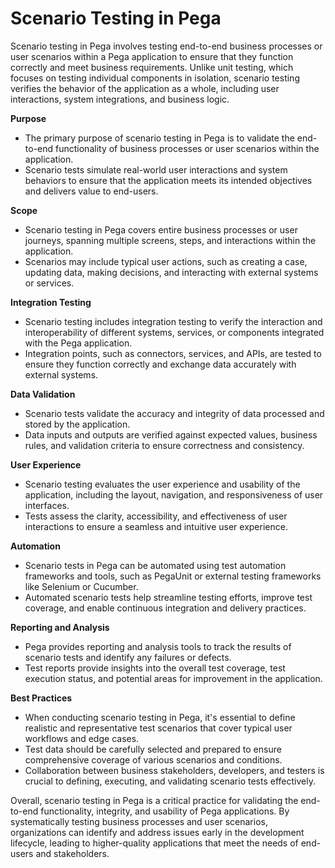 # Scenario Testing in Pega
Scenario testing in Pega involves testing end-to-end business processes or user scenarios within a Pega application to ensure that they function correctly and meet business requirements. Unlike unit testing, which focuses on testing individual components in isolation, scenario testing verifies the behavior of the application as a whole, including user interactions, system integrations, and business logic.

**Purpose**
   - The primary purpose of scenario testing in Pega is to validate the end-to-end functionality of business processes or user scenarios within the application.
   - Scenario tests simulate real-world user interactions and system behaviors to ensure that the application meets its intended objectives and delivers value to end-users.

**Scope**
   - Scenario testing in Pega covers entire business processes or user journeys, spanning multiple screens, steps, and interactions within the application.
   - Scenarios may include typical user actions, such as creating a case, updating data, making decisions, and interacting with external systems or services.

**Integration Testing**
   - Scenario testing includes integration testing to verify the interaction and interoperability of different systems, services, or components integrated with the Pega application.
   - Integration points, such as connectors, services, and APIs, are tested to ensure they function correctly and exchange data accurately with external systems.

**Data Validation**
   - Scenario tests validate the accuracy and integrity of data processed and stored by the application.
   - Data inputs and outputs are verified against expected values, business rules, and validation criteria to ensure correctness and consistency.

**User Experience**
   - Scenario testing evaluates the user experience and usability of the application, including the layout, navigation, and responsiveness of user interfaces.
   - Tests assess the clarity, accessibility, and effectiveness of user interactions to ensure a seamless and intuitive user experience.

**Automation**
   - Scenario tests in Pega can be automated using test automation frameworks and tools, such as PegaUnit or external testing frameworks like Selenium or Cucumber.
   - Automated scenario tests help streamline testing efforts, improve test coverage, and enable continuous integration and delivery practices.

**Reporting and Analysis**
   - Pega provides reporting and analysis tools to track the results of scenario tests and identify any failures or defects.
   - Test reports provide insights into the overall test coverage, test execution status, and potential areas for improvement in the application.

**Best Practices**
   - When conducting scenario testing in Pega, it's essential to define realistic and representative test scenarios that cover typical user workflows and edge cases.
   - Test data should be carefully selected and prepared to ensure comprehensive coverage of various scenarios and conditions.
   - Collaboration between business stakeholders, developers, and testers is crucial to defining, executing, and validating scenario tests effectively.

Overall, scenario testing in Pega is a critical practice for validating the end-to-end functionality, integrity, and usability of Pega applications. By systematically testing business processes and user scenarios, organizations can identify and address issues early in the development lifecycle, leading to higher-quality applications that meet the needs of end-users and stakeholders.